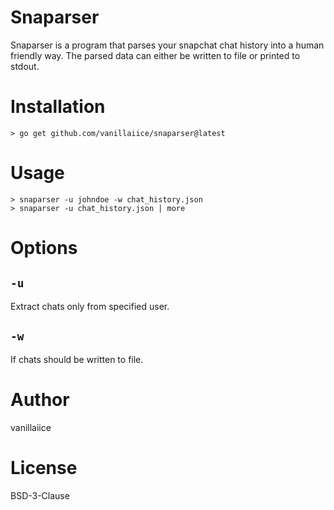 # Snaparser

Snaparser is a program that parses your snapchat chat history into a human friendly way.
The parsed data can either be written to file or printed to stdout.

# Installation

```
> go get github.com/vanillaiice/snaparser@latest
```

# Usage

```
> snaparser -u johndoe -w chat_history.json
> snaparser -u chat_history.json | more
```

# Options

## ```-u```
Extract chats only from specified user.

## ```-w```
If chats should be written to file.

# Author

vanillaiice

# License

BSD-3-Clause
